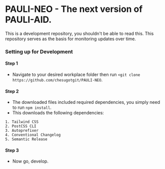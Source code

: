 # PAULI-NEO - The next version of PAULI-AID.

This is a development repository, you shouldn't be able to read this.
This repository serves as the basis for monitoring updates over time.

### Setting up for Development
#### Step 1
- Navigate to your desired workplace folder then run ```<git clone https://github.com/chesugotgit/PAULI-NEO```.

#### Step 2
- The downloaded files included required dependencies, you simply need to run ```npm install```.
- This downloads the following dependencies:
```
1. Tailwind CSS
2. PostCSS CLI
3. Autoprefixer
4. Conventional Changelog
5. Semantic Release
```

#### Step 3
- Now go, develop.
